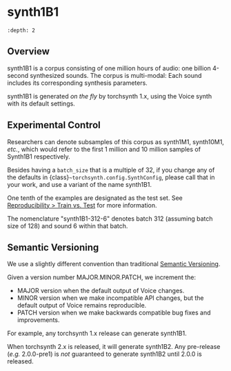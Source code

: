 synth1B1
========

```{contents}
:depth: 2
```

## Overview

synth1B1 is a corpus consisting of one million hours of audio: one
billion 4-second synthesized sounds. The corpus is multi-modal:
Each sound includes its corresponding synthesis parameters.

synth1B1 is generated *on the fly* by torchsynth 1.x, using the
Voice synth with its default settings.

## Experimental Control

Researchers can denote subsamples of this corpus as synth1M1,
synth10M1, *etc.*, which would refer to the first 1 million and 10
million samples of Synth1B1 respectively.

Besides having a `batch_size` that is a multiple of 32, if you
change any of the defaults in {class}`~torchsynth.config.SynthConfig`,
please call that in your work, and use a variant of the name synth1B1.

One tenth of the examples are designated as the test set. See
[Reproducibility > Train vs. Test](../reproducibility/reproducibility)
for more information.

The nomenclature "synth1B1-312-6" denotes batch 312 (assuming
batch size of 128) and sound 6 within that batch.

## Semantic Versioning

We use a slightly different convention than traditional [Semantic
Versioning](https://semver.org/).

Given a version number MAJOR.MINOR.PATCH, we increment the:

* MAJOR version when the default output of Voice changes.
* MINOR version when we make incompatible API changes, but the
default output of Voice remains reproducible.
* PATCH version when we make backwards compatible bug fixes and
improvements.

For example, any torchsynth 1.x release can generate synth1B1.

When torchsynth 2.x is released, it will generate synth1B2.  Any
pre-release (*e.g.* 2.0.0-pre1) is *not* guaranteed to generate
synth1B2 until 2.0.0 is released.
